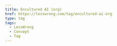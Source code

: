 ```yaml
---
title: Encultured AI (org)
href: https://lesswrong.com/tag/encultured-ai-org
type: tag
tags:
  - LessWrong
  - Concept
  - Tag
---
```


